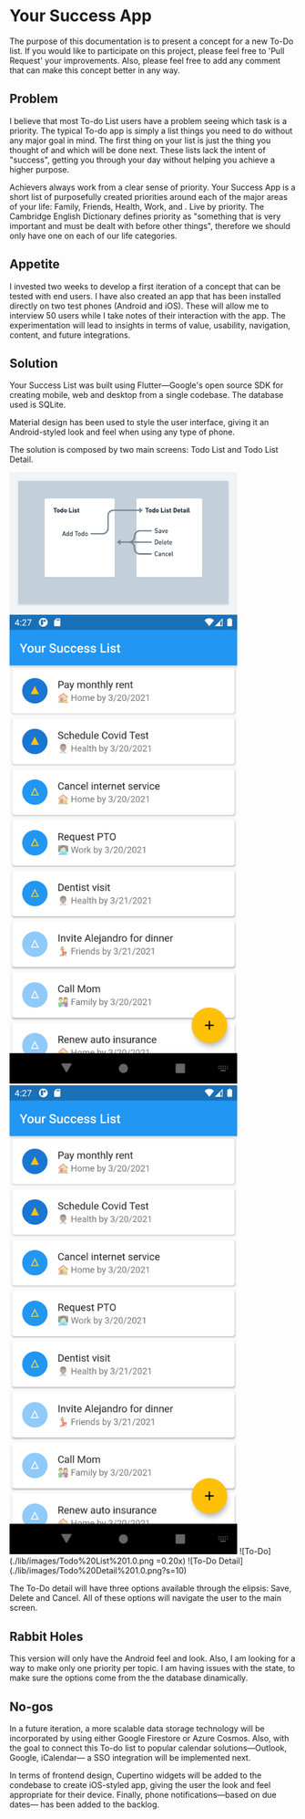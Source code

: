 # Your Success App

The purpose of this documentation is to present a concept for a new To-Do list. If you would like to participate on this project, please feel free to 'Pull Request' your improvements. Also, please feel free to add any comment that can make this concept better in any way.

## Problem

I believe that most To-do List users have a problem seeing which task is a priority. The typical To-do app is simply a list things you need to do without any major goal in mind. The first thing on your list is just the thing you thought of and which will be done next. These lists lack the intent of "success", getting you through your day without helping you achieve a higher purpose.

Achievers always work from a clear sense of priority. Your Success App is a short list of purposefully created priorities around each of the major areas of your life: Family, Friends, Health, Work, and . Live by priority. The Cambridge English Dictionary defines priority as "something that is very important and must be dealt with before other things", therefore we should only have one on each of our life categories.

## Appetite

I invested two weeks to develop a first iteration of a concept that can be tested with end users. I have also created an app that has been installed directly on two test phones (Android and iOS). These will allow me to interview 50 users while I take notes of their interaction with the app. The experimentation will lead to insights in terms of value, usability, navigation, content, and future integrations.

## Solution

Your Success List was built using Flutter—Google's open source SDK for creating mobile, web and desktop from a single codebase. The database used is SQLite.  

Material design has been used to style the user interface, giving it an Android-styled look and feel when using any type of phone. 
 
The solution is composed by two main screens: Todo List and Todo List Detail.

<img src="/lib/images/sketch%201.0.png" width="400">
<img src="./lib/images/Todo%20List%201.0.png" width="400">
<img src="./lib/images/Todo%20List%201.0.png" width="400">
![To-Do](./lib/images/Todo%20List%201.0.png =0.20x)
![To-Do Detail](./lib/images/Todo%20Detail%201.0.png?s=10)

The To-Do detail will have three options available through the elipsis: Save, Delete and Cancel. All of these options will navigate the user to the main screen.

## Rabbit Holes

This version will only have the Android feel and look. Also, I am looking for a way to make only one priority per topic. I am having issues with the state, to make sure the options come from the the database dinamically. 

## No-gos

In a future iteration, a more scalable data storage technology will be incorporated by using either Google Firestore or Azure Cosmos. Also, with the goal to connect this To-do list to popular calendar solutions—Outlook, Google, iCalendar— a SSO integration will be implemented next.

In terms of frontend design, Cupertino widgets will be added to the condebase to create iOS-styled app, giving the user the look and feel appropriate for their device. Finally, phone notifications—based on due dates— has been added to the backlog.





